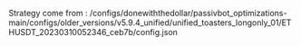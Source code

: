 Strategy come from : /configs/donewiththedollar/passivbot_optimizations-main/configs/older_versions/v5.9.4_unified/unified_toasters_longonly_01/ETHUSDT_20230310052346_ceb7b/config.json